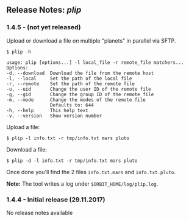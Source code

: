 ## Release Notes: _plip_

### 1.4.5 - (not yet released)

Upload or download a file on multiple "planets" in parallel via SFTP.

    $ plip -h

    usage: plip [options...] -l local_file -r remote_file matchers...
    Options:
    -d, --download  Download the file from the remote host
    -l, --local     Set the path of the local file
    -r, --remote    Set the path of the remote file
    -u, --uid       Change the user ID of the remote file
    -g, --gid       Change the group ID of the remote file
    -m, --mode      Change the modes of the remote file
                    Defaults to: 644
    -h, --help      This help text
    -v, --version   Show version number

Upload a file:

    $ plip -l info.txt -r tmp/info.txt mars pluto

Download a file:

    $ plip -d -l info.txt -r tmp/info.txt mars pluto

Once done you'll find the 2 files `info.txt.mars` and `info.txt.pluto`.

__Note:__ The tool writes a log under `$ORBIT_HOME/log/plip.log`.

### 1.4.4 - Initial release (29.11.2017)

No release notes available